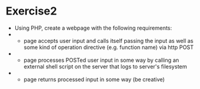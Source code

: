 # Exercise2
- Using PHP, create a webpage with the following requirements:   
- - page accepts user input and calls itself passing the input as well as some kind of operation directive (e.g. function name) via http POST   
- - page processes POSTed user input in some way by calling an external shell script on the server that logs to server's filesystem   
- - page returns processed input in some way (be creative)

